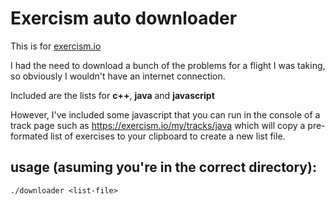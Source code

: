 # Exercism auto downloader

This is for [exercism.io](https://exercism.io)

I had the need to download a bunch of the problems for a flight I was taking, so obviously I wouldn't have an internet connection.

Included are the lists for **c++**, **java** and **javascript**

However, I've included some javascript that you can run in the console of a track page such as https://exercism.io/my/tracks/java which will copy a pre-formated list of exercises to your clipboard to create a new list file.

## usage (asuming you're in the correct directory):

```./downloader <list-file>```
